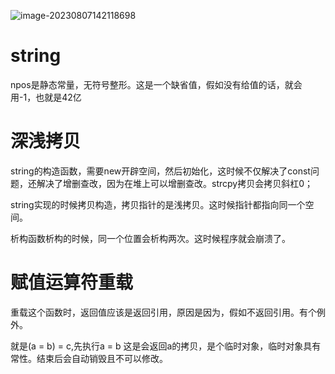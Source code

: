

![image-20230807142118698](E:\markdown\图片\image-20230807142118698.png)

#  string

npos是静态常量，无符号整形。这是一个缺省值，假如没有给值的话，就会用-1，也就是42亿 



#  深浅拷贝

string的构造函数，需要new开辟空间，然后初始化，这时候不仅解决了const问题，还解决了增删查改，因为在堆上可以增删查改。strcpy拷贝会拷贝斜杠0；

string实现的时候拷贝构造，拷贝指针的是浅拷贝。这时候指针都指向同一个空间。

析构函数析构的时候，同一个位置会析构两次。这时候程序就会崩溃了。

#  赋值运算符重载

重载这个函数时，返回值应该是返回引用，原因是因为，假如不返回引用。有个例外。

就是(a = b) = c,先执行a = b 这是会返回a的拷贝，是个临时对象，临时对象具有常性。结束后会自动销毁且不可以修改。